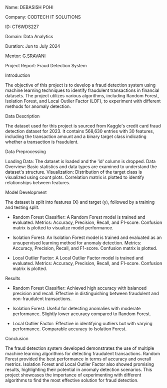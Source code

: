 Name: DEBASISH POHI

Company: CODTECH IT SOLUTIONS

ID: CT6WDS227

Domain: Data Analytics

Duration: Jun to July 2024

Mentor: G.SRAVANI

Project Report: Fraud Detection System

Introduction

The objective of this project is to develop a fraud detection system using machine learning techniques to identify fraudulent transactions in financial datasets.
The project utilizes various algorithms, including Random Forest, Isolation Forest, and Local Outlier Factor (LOF), to experiment with different methods for anomaly detection.

Data Description

The dataset used for this project is sourced from Kaggle's credit card fraud detection dataset for 2023.
It contains 568,630 entries with 30 features, including the transaction amount and a binary target class indicating whether a transaction is fraudulent.

Data Preprocessing

Loading Data: The dataset is loaded and the 'id' column is dropped.
Data Overview: Basic statistics and data types are examined to understand the dataset's structure.
Visualization: Distribution of the target class is visualized using count plots. Correlation matrix is plotted to identify relationships between features.

Model Development

The dataset is split into features (X) and target (y), followed by a training and testing split.

- Random Forest Classifier:
A Random Forest model is trained and evaluated.
Metrics: Accuracy, Precision, Recall, and F1-score.
Confusion matrix is plotted to visualize model performance.

- Isolation Forest:
An Isolation Forest model is trained and evaluated as an unsupervised learning method for anomaly detection.
Metrics: Accuracy, Precision, Recall, and F1-score.
Confusion matrix is plotted.

- Local Outlier Factor:
A Local Outlier Factor model is trained and evaluated.
Metrics: Accuracy, Precision, Recall, and F1-score.
Confusion matrix is plotted.

Results

- Random Forest Classifier:
Achieved high accuracy with balanced precision and recall.
Effective in distinguishing between fraudulent and non-fraudulent transactions.

- Isolation Forest:
Useful for detecting anomalies with moderate performance.
Slightly lower accuracy compared to Random Forest.

- Local Outlier Factor:
Effective in identifying outliers but with varying performance.
Comparable accuracy to Isolation Forest.

Conclusion

The fraud detection system developed demonstrates the use of multiple machine learning algorithms for detecting fraudulent transactions.
Random Forest provided the best performance in terms of accuracy and overall metrics. Isolation Forest and Local Outlier Factor also showed promising results, highlighting their potential in anomaly detection scenarios.
This project showcases the importance of experimenting with different algorithms to find the most effective solution for fraud detection.
